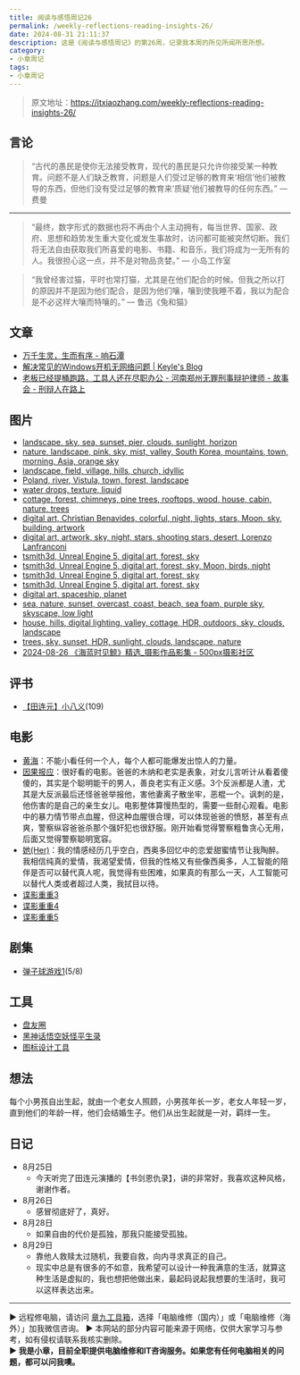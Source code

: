 ```yaml
---
title: 阅读与感悟周记26
permalink: /weekly-reflections-reading-insights-26/
date: 2024-08-31 21:11:37
description: 这是《阅读与感悟周记》的第26周，记录我本周的所见所闻所思所想。
category:
- 小章周记
tags:
- 小章周记
---
```



> 原文地址：<https://itxiaozhang.com/weekly-reflections-reading-insights-26/>  

## 言论
>
> “古代的愚民是使你无法接受教育，现代的愚民是只允许你接受某一种教育。问题不是人们缺乏教育，问题是人们受过足够的教育来‘相信’他们被教导的东西，但他们没有受过足够的教育来‘质疑’他们被教导的任何东西。”
— 费曼

---

> “最终，数字形式的数据也将不再由个人主动拥有，每当世界、国家、政府、思想和趋势发生重大变化或发生事故时，访问都可能被突然切断。我们将无法自由获取我们所喜爱的电影、书籍、和音乐，我们将成为一无所有的人。我很担心这一点，并不是对物品贪婪。”
— 小岛工作室

> “我曾经害过猫，平时也常打猫，尤其是在他们配合的时候。但我之所以打的原因并不是因为他们配合，是因为他们嚷，嚷到使我睡不着，我以为配合是不必这样大嚷而特嚷的。”
— 鲁迅《兔和猫》

## 文章

- [万千生灵，生而有序 - 响石潭](https://www.xiangshitan.com/post/3336.html)
- [解决常见的Windows开机无网络问题 | Keyle's Blog](https://vrast.cn/posts/14081/)
- [老板已经提桶跑路，工具人还在尽职办公 - 河南郑州无罪刑事辩护律师 - 故事会 - 刑辩人在路上](https://xingbianren.cn/post/255.html)

## 图片

- [landscape, sky, sea, sunset, pier, clouds, sunlight, horizon](https://wallhaven.cc/w/4gjepd)
- [nature, landscape, pink, sky, mist, valley, South Korea, mountains, town, morning, Asia, orange sky](https://wallhaven.cc/w/4vk5l8)
- [landscape, field, village, hills, church, idyllic](https://wallhaven.cc/w/4o2zz7)
- [Poland, river, Vistula, town, forest, landscape](https://wallhaven.cc/w/9572x1)
- [water drops, texture, liquid](https://wallhaven.cc/w/019pxw)
- [cottage, forest, chimneys, pine trees, rooftops, wood, house, cabin, nature, trees](https://wallhaven.cc/w/47ye9y)
- [digital art, Christian Benavides, colorful, night, lights, stars, Moon, sky, building, artwork](https://wallhaven.cc/w/kxq866)
- [digital art, artwork, sky, night, stars, shooting stars, desert, Lorenzo Lanfranconi](https://wallhaven.cc/w/jxzej5)
- [tsmith3d, Unreal Engine 5, digital art, forest, sky](https://wallhaven.cc/w/exm89o)
- [tsmith3d, Unreal Engine 5, digital art, forest, sky, Moon, birds, night](https://wallhaven.cc/w/7p5j9y)
- [tsmith3d, Unreal Engine 5, digital art, forest, sky](https://wallhaven.cc/w/6drlmx)
- [tsmith3d, Unreal Engine 5, digital art, forest, sky](https://wallhaven.cc/w/x6me7l)
- [digital art, spaceship, planet](https://wallhaven.cc/w/1kjdk1)
- [sea, nature, sunset, overcast, coast, beach, sea foam, purple sky, skyscape, low light](https://wallhaven.cc/w/gjj9gd)
- [house, hills, digital lighting, valley, cottage, HDR, outdoors, sky, clouds, landscape](https://wallhaven.cc/w/0p5z9j)
- [trees, sky, sunset, HDR, sunlight, clouds, landscape, nature](https://wallhaven.cc/w/4ook54)
- [2024-08-26 《海蓝时见鲸》精选_摄影作品影集 - 500px摄影社区](https://500px.com.cn/community/set/3119806d83634a3dacdf8d52712f156f/details)

## 评书

- [【田连元】小八义](https://www.bilibili.com/video/BV1Qs41177Qa)(109)

## 电影

- [黄海](https://neodb.social/movie/3yof9suZlZaqzEAQrVgDzk)：不能小看任何一个人，每个人都可能爆发出惊人的力量。
- [因果报应](https://neodb.social/movie/6BC9VYt0bEyqrIyfp6OwXj)：很好看的电影。爸爸的木纳和老实是表象，对女儿言听计从看着傻傻的，其实是个聪明能干的男人，善良老实有正义感。3个反派都是人渣，尤其是大反派最后还怪爸爸举报他，害他妻离子散坐牢，恶棍一个。讽刺的是，他伤害的是自己的亲生女儿。电影整体算慢热型的，需要一些耐心观看。电影中的暴力情节带点血腥，但这种血腥很合理，可以体现爸爸的愤怒，甚至有点爽，警察纵容爸爸杀那个强奸犯也很舒服。刚开始看觉得警察粗鲁贪心无用，后面又觉得警察聪明宽容。
- [她(Her)](https://neodb.social/movie/0LlndMsSi8vopNBGKyH3Yv)：我的情感经历几乎空白，西奥多回忆中的恋爱甜蜜情节让我陶醉。我相信纯真的爱情，我渴望爱情，但我的性格又有些像西奥多，人工智能的陪伴是否可以替代真人呢，我觉得有些困难，如果真的有那么一天，人工智能可以替代人类或者超过人类，我拭目以待。
- [谍影重重3](https://neodb.social/movie/2ErH3ALnBo1RfsK4ogwK2k)
- [谍影重重4](https://neodb.social/movie/2EvhKAYVG2t1JECfs2hzwT)
- [谍影重重5](https://neodb.social/movie/1Kz6tMV0zbakv0NvAxVzeV)

## 剧集

- [弹子球游戏1](https://neodb.social/tv/season/6lNKNyCtvD4Z5m9rE72U7J)(5/8)

## 工具

- [盘友圈](https://panyq.com/)
- [黑神话悟空妖怪平生录](https://github.com/meethigher/black-wukong-youji/tree/master)
- [图标设计工具](https://ray.so/icon)

## 想法

每个小男孩自出生起，就由一个老女人照顾，小男孩年长一岁，老女人年轻一岁，直到他们的年龄一样，他们会结婚生子。他们从出生起就是一对，羁绊一生。

## 日记

- 8月25日
  - 今天听完了田连元演播的【书剑恩仇录】，讲的非常好，我喜欢这种风格，谢谢作者。
- 8月26日
  - 感冒彻底好了，真好。
- 8月28日
  - 如果自由的代价是孤独，那我只能接受孤独。
- 8月29日
  - 靠他人救赎太过随机，我要自救，向内寻求真正的自己。
  - 现实中总是有很多的不如意，我希望可以设计一种我满意的生活，就算这种生活是虚拟的，我也想把他做出来，最起码说起我想要的生活时，我可以这样表达出来。

---
▶ 远程修电脑，请访问 [章九工具箱](https://zhang9.com/)，选择「电脑维修（国内）」或「电脑维修（海外）」加我微信咨询。 
▶ 本网站的部分内容可能来源于网络，仅供大家学习与参考，如有侵权请联系我核实删除。  
▶ **我是小章，目前全职提供电脑维修和IT咨询服务。如果您有任何电脑相关的问题，都可以问我噢。**  
